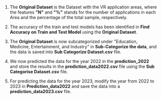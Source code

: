 1.  The **Original Dataset** is the Dataset with the VR application areas, where the features **"N"** and **"%"** stands for the number of applications in each Area and the percentage of the total sample, respectively.
  
2.  The accuracy of the train and test models has been identified in **Find Accuracy on Train and Test Model** using the **Original Dataset**.
  
3.  The **Original Dataset** is now subcategorized under "Education, Medicine, Entertainment, and Industry" in **Sub-Categorize the data**, and the data is saved into **Sub Categorize Dataset.csv** file.
  
4.  We now predicted the data for the year 2022 in the **prediction_2022** and store the results in the **prediction_data2022.csv** file using the **Sub Categorise Dataset.csv** file.
  
5.  For predicting the data for the year 2023, modify the year from 2022 to 2023 in **Prediction_data2022** and save the data into a **prediction_data2023.csv** file.
